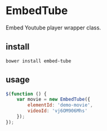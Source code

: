 # EmbedTube

Embed Youtube player wrapper class.

## install

```
bower install embed-tube
```

## usage

```javascript
$(function () {
    var movie = new EmbedTube({
        elementId: 'demo-movie',
        videoId: 'vj6OM906Mhs'
    });
});

```